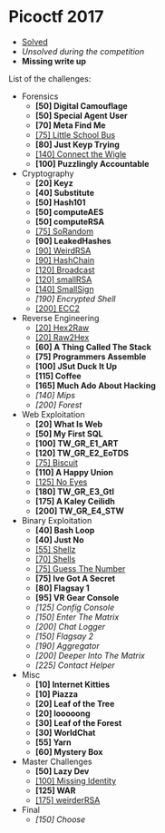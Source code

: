 # Picoctf 2017

* [Solved](https://github.com/diogoaj/ctf-writeups/tree/master/2017/picoctf)
* *Unsolved during the competition*
* **Missing write up**

List of the challenges:

* Forensics
	* **[50] Digital Camouflage**
	* **[50] Special Agent User**
	* **[70] Meta Find Me**
	* [[75] Little School Bus](https://github.com/diogoaj/ctf-writeups/tree/master/2017/picoctf/forensics/LittleSchoolBus-75)
	* **[80] Just Keyp Trying**
	* [[140] Connect the Wigle](https://github.com/diogoaj/ctf-writeups/tree/master/2017/picoctf/forensics/ConnectTheWigle-140)
	* **[100] Puzzlingly Accountable**
* Cryptography
	* **[20] Keyz**
	* **[40] Substitute**
	* **[50] Hash101**
	* **[50] computeAES**
	* **[50] computeRSA**
	* [[75] SoRandom](https://github.com/diogoaj/ctf-writeups/tree/master/2017/picoctf/cryptography/SoRandom-75)
	* **[90] LeakedHashes**
	* [[90] WeirdRSA](https://github.com/diogoaj/ctf-writeups/tree/master/2017/picoctf/cryptography/WeirdRSA-90)
	* [[90] HashChain](https://github.com/diogoaj/ctf-writeups/tree/master/2017/picoctf/cryptography/HashChain-90)
	* [[120] Broadcast](https://github.com/diogoaj/ctf-writeups/tree/master/2017/picoctf/cryptography/Broadcast-120)
	* [[120] smallRSA](https://github.com/diogoaj/ctf-writeups/tree/master/2017/picoctf/cryptography/smallRSA-120)
	* [[140] SmallSign](https://github.com/diogoaj/ctf-writeups/tree/master/2017/picoctf/cryptography/smallSign-140)
	* *[190] Encrypted Shell*
	* [[200] ECC2](https://github.com/diogoaj/ctf-writeups/tree/master/2017/picoctf/cryptography/ECC2-200)
* Reverse Engineering
	* [[20] Hex2Raw](https://github.com/diogoaj/ctf-writeups/tree/master/2017/picoctf/reverse-engineering/Hex2Raw)
	* [[20] Raw2Hex](https://github.com/diogoaj/ctf-writeups/tree/master/2017/picoctf/reverse-engineering/Raw2Hex)
	* **[60] A Thing Called The Stack**
	* **[75] Programmers Assemble**
	* **[100] JSut Duck It Up**
	* **[115] Coffee**
	* **[165] Much Ado About Hacking**
	* *[140] Mips*
	* *[200] Forest*
* Web Exploitation
	* **[20] What Is Web**
	* **[50] My First SQL**
	* **[100] TW_GR_E1_ART**
	* **[120] TW_GR_E2_EoTDS**
	* [[75] Biscuit](https://github.com/diogoaj/ctf-writeups/tree/master/2017/picoctf/web-exploitation/Biscuit-75)
	* **[110] A Happy Union**
	* [[125] No Eyes](https://github.com/diogoaj/ctf-writeups/tree/master/2017/picoctf/web-exploitation/NoEyes-125)
	* **[180] TW_GR_E3_GtI**
	* **[175] A Kaley Ceilidh**
	* **[200] TW_GR_E4_STW**
* Binary Exploitation
	* **[40] Bash Loop**
	* **[40] Just No**
	* [[55] Shellz](https://github.com/diogoaj/ctf-writeups/tree/master/2017/picoctf/binary-exploitation/Shellz-55)
	* [[70] Shells](https://github.com/diogoaj/ctf-writeups/tree/master/2017/picoctf/binary-exploitation/Shells-70)
	* [[75] Guess The Number](https://github.com/diogoaj/ctf-writeups/tree/master/2017/picoctf/binary-exploitation/Guess-the-number-75)
	* **[75] Ive Got A Secret**
	* **[80] Flagsay 1**
	* **[95] VR Gear Console**
	* *[125] Config Console*
	* *[150] Enter The Matrix*
	* *[200] Chat Logger*
	* *[150] Flagsay 2*
	* *[190] Aggregator*
	* *[200] Deeper Into The Matrix*
	* *[225] Contact Helper*
* Misc
	* **[10] Internet Kitties**
	* **[10] Piazza**
	* **[20] Leaf of the Tree**
	* **[20] looooong**
	* **[30] Leaf of the Forest**
	* **[30] WorldChat**
	* **[55] Yarn**
	* **[60] Mystery Box**
* Master Challenges
	* **[50] Lazy Dev**
	* [[100] Missing Identity](https://github.com/diogoaj/ctf-writeups/tree/master/2017/picoctf/master-challenges/MissingIdentity-100)
	* **[125] WAR**
	* [[175] weirderRSA](https://github.com/diogoaj/ctf-writeups/tree/master/2017/picoctf/master-challenges/weirderRSA-175)
* Final
	* *[150] Choose*























